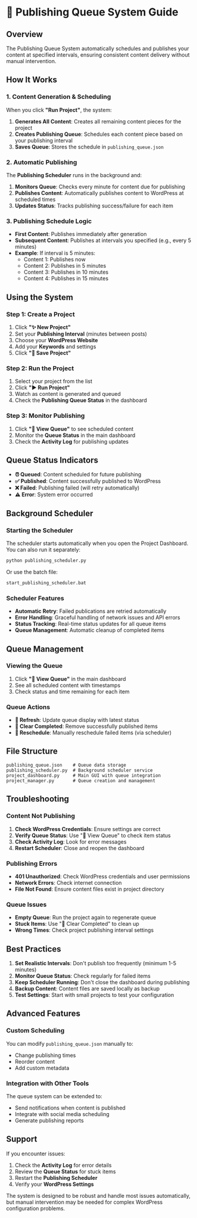 # 📅 Publishing Queue System Guide

## Overview

The Publishing Queue System automatically schedules and publishes your content at specified intervals, ensuring consistent content delivery without manual intervention.

## How It Works

### 1. Content Generation & Scheduling

When you click **"Run Project"**, the system:

1. **Generates All Content**: Creates all remaining content pieces for the project
2. **Creates Publishing Queue**: Schedules each content piece based on your publishing interval
3. **Saves Queue**: Stores the schedule in `publishing_queue.json`

### 2. Automatic Publishing

The **Publishing Scheduler** runs in the background and:

1. **Monitors Queue**: Checks every minute for content due for publishing
2. **Publishes Content**: Automatically publishes content to WordPress at scheduled times
3. **Updates Status**: Tracks publishing success/failure for each item

### 3. Publishing Schedule Logic

- **First Content**: Publishes immediately after generation
- **Subsequent Content**: Publishes at intervals you specified (e.g., every 5 minutes)
- **Example**: If interval is 5 minutes:
  - Content 1: Publishes now
  - Content 2: Publishes in 5 minutes
  - Content 3: Publishes in 10 minutes
  - Content 4: Publishes in 15 minutes

## Using the System

### Step 1: Create a Project

1. Click **"✨ New Project"**
2. Set your **Publishing Interval** (minutes between posts)
3. Choose your **WordPress Website**
4. Add your **Keywords** and settings
5. Click **"💾 Save Project"**

### Step 2: Run the Project

1. Select your project from the list
2. Click **"▶️ Run Project"**
3. Watch as content is generated and queued
4. Check the **Publishing Queue Status** in the dashboard

### Step 3: Monitor Publishing

1. Click **"📅 View Queue"** to see scheduled content
2. Monitor the **Queue Status** in the main dashboard
3. Check the **Activity Log** for publishing updates

## Queue Status Indicators

- **⏰ Queued**: Content scheduled for future publishing
- **✅ Published**: Content successfully published to WordPress
- **❌ Failed**: Publishing failed (will retry automatically)
- **⚠️ Error**: System error occurred

## Background Scheduler

### Starting the Scheduler

The scheduler starts automatically when you open the Project Dashboard. You can also run it separately:

```bash
python publishing_scheduler.py
```

Or use the batch file:
```bash
start_publishing_scheduler.bat
```

### Scheduler Features

- **Automatic Retry**: Failed publications are retried automatically
- **Error Handling**: Graceful handling of network issues and API errors
- **Status Tracking**: Real-time status updates for all queue items
- **Queue Management**: Automatic cleanup of completed items

## Queue Management

### Viewing the Queue

1. Click **"📅 View Queue"** in the main dashboard
2. See all scheduled content with timestamps
3. Check status and time remaining for each item

### Queue Actions

- **🔄 Refresh**: Update queue display with latest status
- **🧹 Clear Completed**: Remove successfully published items
- **📅 Reschedule**: Manually reschedule failed items (via scheduler)

## File Structure

```
publishing_queue.json    # Queue data storage
publishing_scheduler.py  # Background scheduler service
project_dashboard.py     # Main GUI with queue integration
project_manager.py       # Queue creation and management
```

## Troubleshooting

### Content Not Publishing

1. **Check WordPress Credentials**: Ensure settings are correct
2. **Verify Queue Status**: Use "📅 View Queue" to check item status
3. **Check Activity Log**: Look for error messages
4. **Restart Scheduler**: Close and reopen the dashboard

### Publishing Errors

- **401 Unauthorized**: Check WordPress credentials and user permissions
- **Network Errors**: Check internet connection
- **File Not Found**: Ensure content files exist in project directory

### Queue Issues

- **Empty Queue**: Run the project again to regenerate queue
- **Stuck Items**: Use "🧹 Clear Completed" to clean up
- **Wrong Times**: Check project publishing interval settings

## Best Practices

1. **Set Realistic Intervals**: Don't publish too frequently (minimum 1-5 minutes)
2. **Monitor Queue Status**: Check regularly for failed items
3. **Keep Scheduler Running**: Don't close the dashboard during publishing
4. **Backup Content**: Content files are saved locally as backup
5. **Test Settings**: Start with small projects to test your configuration

## Advanced Features

### Custom Scheduling

You can modify `publishing_queue.json` manually to:
- Change publishing times
- Reorder content
- Add custom metadata

### Integration with Other Tools

The queue system can be extended to:
- Send notifications when content is published
- Integrate with social media scheduling
- Generate publishing reports

## Support

If you encounter issues:

1. Check the **Activity Log** for error details
2. Review the **Queue Status** for stuck items
3. Restart the **Publishing Scheduler**
4. Verify your **WordPress Settings**

The system is designed to be robust and handle most issues automatically, but manual intervention may be needed for complex WordPress configuration problems. 